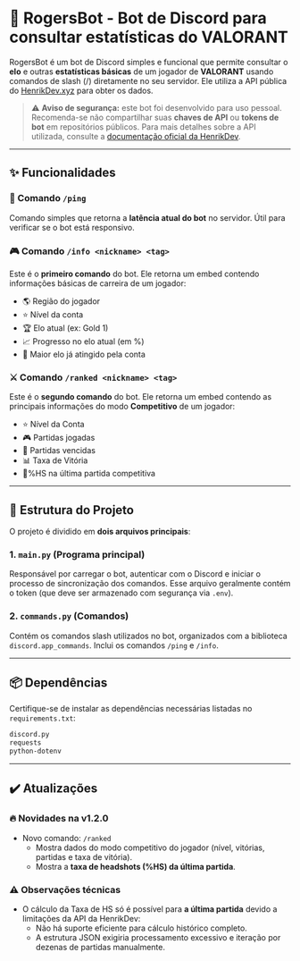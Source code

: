 # 🤖 RogersBot - Bot de Discord para consultar estatísticas do VALORANT

RogersBot é um bot de Discord simples e funcional que permite consultar o **elo** e outras **estatísticas básicas** de um jogador de **VALORANT** usando comandos de slash (/) diretamente no seu servidor. Ele utiliza a API pública do [HenrikDev.xyz](https://docs.henrikdev.xyz/) para obter os dados.

> ⚠️ **Aviso de segurança:** este bot foi desenvolvido para uso pessoal. Recomenda-se não compartilhar suas **chaves de API** ou **tokens de bot** em repositórios públicos. Para mais detalhes sobre a API utilizada, consulte a [documentação oficial da HenrikDev](https://docs.henrikdev.xyz/).

---

## ✨ Funcionalidades

### 📡 Comando `/ping`
Comando simples que retorna a **latência atual do bot** no servidor. Útil para verificar se o bot está responsivo.

### 🎮 Comando `/info <nickname> <tag>`
Este é o **primeiro comando** do bot. Ele retorna um embed contendo informações básicas de carreira de um jogador:

- 🌎 Região do jogador
- ⭐ Nível da conta
- 🏆 Elo atual (ex: Gold 1)
- 📈 Progresso no elo atual (em %)
- 👑 Maior elo já atingido pela conta

### ⚔️ Comando `/ranked <nickname> <tag>`
Este é o **segundo comando** do bot. Ele retorna um embed contendo as principais informações do modo **Competitivo** de um jogador:

- ⭐ Nível da Conta
- 🎮 Partidas jogadas
- 💯 Partidas vencidas
- 📊 Taxa de Vitória
- 💪%HS na última partida competitiva
---

## 🧩 Estrutura do Projeto

O projeto é dividido em **dois arquivos principais**:

### 1. `main.py` (Programa principal)
Responsável por carregar o bot, autenticar com o Discord e iniciar o processo de sincronização dos comandos. Esse arquivo geralmente contém o token (que deve ser armazenado com segurança via `.env`).

### 2. `commands.py` (Comandos)
Contém os comandos slash utilizados no bot, organizados com a biblioteca `discord.app_commands`. Inclui os comandos `/ping` e `/info`.

---

## 📦 Dependências

Certifique-se de instalar as dependências necessárias listadas no `requirements.txt`:

```txt
discord.py
requests
python-dotenv
```
---

## ✔️ Atualizações

### 🔥 Novidades na v1.2.0

- Novo comando: `/ranked`
  - Mostra dados do modo competitivo do jogador (nível, vitórias, partidas e taxa de vitória).
  - Mostra a **taxa de headshots (%HS) da última partida**.

### ⚠️ Observações técnicas
- O cálculo da Taxa de HS só é possível para **a última partida** devido a limitações da API da HenrikDev:
  - Não há suporte eficiente para cálculo histórico completo.
  - A estrutura JSON exigiria processamento excessivo e iteração por dezenas de partidas manualmente.

